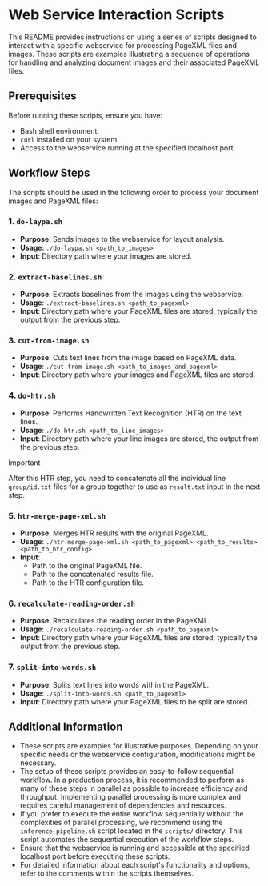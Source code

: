 # Web Service Interaction Scripts

This README provides instructions on using a series of scripts designed to interact with a specific webservice for processing PageXML files and images. These scripts are examples illustrating a sequence of operations for handling and analyzing document images and their associated PageXML files.

## Prerequisites

Before running these scripts, ensure you have:
- Bash shell environment.
- `curl` installed on your system.
- Access to the webservice running at the specified localhost port.

## Workflow Steps

The scripts should be used in the following order to process your document images and PageXML files:

### 1. `do-laypa.sh`

- **Purpose**: Sends images to the webservice for layout analysis.
- **Usage**: `./do-laypa.sh <path_to_images>`
- **Input**: Directory path where your images are stored.

### 2. `extract-baselines.sh`

- **Purpose**: Extracts baselines from the images using the webservice.
- **Usage**: `./extract-baselines.sh <path_to_pagexml>`
- **Input**: Directory path where your PageXML files are stored, typically the output from the previous step.

### 3. `cut-from-image.sh`

- **Purpose**: Cuts text lines from the image based on PageXML data.
- **Usage**: `./cut-from-image.sh <path_to_images_and_pagexml>`
- **Input**: Directory path where your images and PageXML files are stored.

### 4. `do-htr.sh`

- **Purpose**: Performs Handwritten Text Recognition (HTR) on the text lines.
- **Usage**: `./do-htr.sh <path_to_line_images>`
- **Input**: Directory path where your line images are stored, the output from the previous step.

> [!IMPORTANT]
> After this HTR step, you need to concatenate all the individual line `group/id.txt` files for a group together to use as `result.txt` input in the next step.

### 5. `htr-merge-page-xml.sh`

- **Purpose**: Merges HTR results with the original PageXML.
- **Usage**: `./htr-merge-page-xml.sh <path_to_pagexml> <path_to_results> <path_to_htr_config>`
- **Input**: 
  - Path to the original PageXML file.
  - Path to the concatenated results file.
  - Path to the HTR configuration file.

### 6. `recalculate-reading-order.sh`

- **Purpose**: Recalculates the reading order in the PageXML.
- **Usage**: `./recalculate-reading-order.sh <path_to_pagexml>`
- **Input**: Directory path where your PageXML files are stored, typically the output from the previous step.

### 7. `split-into-words.sh`

- **Purpose**: Splits text lines into words within the PageXML.
- **Usage**: `./split-into-words.sh <path_to_pagexml>`
- **Input**: Directory path where your PageXML files to be split are stored.

## Additional Information

- These scripts are examples for illustrative purposes. Depending on your specific needs or the webservice configuration, modifications might be necessary.
- The setup of these scripts provides an easy-to-follow sequential workflow. In a production process, it is recommended to perform as many of these steps in parallel as possible to increase efficiency and throughput. Implementing parallel processing is more complex and requires careful management of dependencies and resources. 
- If you prefer to execute the entire workflow sequentially without the complexities of parallel processing, we recommend using the `inference-pipeline.sh` script located in the `scripts/` directory. This script automates the sequential execution of the workflow steps.
- Ensure that the webservice is running and accessible at the specified localhost port before executing these scripts.
- For detailed information about each script's functionality and options, refer to the comments within the scripts themselves.

